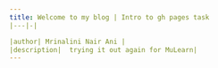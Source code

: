 ```yaml
---
title: Welcome to my blog | Intro to gh pages task
|---|-|

|author| Mrinalini Nair Ani |
|description|  trying it out again for MuLearn|
---
```






